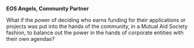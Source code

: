 **EOS Angels, Community Partner**

What if the power of deciding who earns funding for their applications or projects was put into the hands of the community, in a Mutual Aid Society fashion, to balance out the power in the hands of corporate entities with their own agendas?
